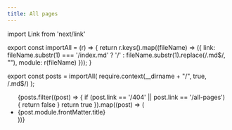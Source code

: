 ```yaml
---
title: All pages
---
```


import Link from 'next/link'

export const importAll = (r) => {
  return r.keys().map((fileName) => ({
    link: fileName.substr(1) === '/index.md' ? '/' : fileName.substr(1).replace(/\.md$/, ""),
    module: r(fileName)
  }));
}

export const posts = importAll(
  require.context(__dirname + "/", true, /\.md$/)
);

<ul>
{posts.filter((post) => {
  if (post.link == '/404' || post.link == '/all-pages') {
    return false
  }
  return true
}).map((post) => (
  <li><Link href={post.link}>{post.module.frontMatter.title}</Link></li>
))}
</ul>
